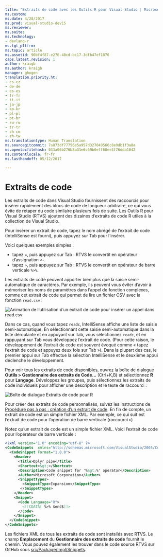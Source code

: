 ```yaml
---
title: "Extraits de code avec les Outils R pour Visual Studio | Microsoft Docs"
ms.custom: 
ms.date: 4/28/2017
ms.prod: visual-studio-dev15
ms.reviewer: 
ms.suite: 
ms.technology:
- devlang-r
ms.tgt_pltfrm: 
ms.topic: article
ms.assetid: 90bf4f87-e276-40cd-bc17-3dfb47ef1870
caps.latest.revision: 1
author: kraigb
ms.author: kraigb
manager: ghogen
translation.priority.ht:
- cs-cz
- de-de
- es-es
- fr-fr
- it-it
- ja-jp
- ko-kr
- pl-pl
- pt-br
- ru-ru
- tr-tr
- zh-cn
- zh-tw
ms.translationtype: Human Translation
ms.sourcegitcommit: 7a873df77756e5a957d327049566c8e0db1f3a8a
ms.openlocfilehash: 033a06b276b8a31e6c69b0eff68ee3f76dda1042
ms.contentlocale: fr-fr
ms.lasthandoff: 05/12/2017

---
```


# <a name="code-snippets"></a>Extraits de code

Les extraits de code dans Visual Studio fournissent des raccourcis pour insérer rapidement des blocs de code de longueur arbitraire, ce qui vous évite de retaper du code similaire plusieurs fois de suite. Les Outils R pour Visual Studio (RTVS) ajoutent des dizaines d’extraits de code R utiles à la collection de Visual Studio.

Pour insérer un extrait de code, tapez le nom abrégé de l’extrait de code (IntelliSense est fourni), puis appuyez sur Tab pour l’insérer.

Voici quelques exemples simples :

- tapez `=`, puis appuyez sur Tab : RTVS le convertit en opérateur d’assignation `<-`.
- tapez `>`, puis appuyez sur Tab : RTVS le convertit en opérateur de barre verticale `%>%`.

Les extraits de code peuvent apporter bien plus que la saisie semi-automatique de caractères. Par exemple, ils peuvent vous éviter d’avoir à mémoriser les noms de paramètres dans l’appel de fonction complexes, comme cet extrait de code qui permet de lire un fichier CSV avec la fonction `read.csv` :

![Animation de l’utilisation d’un extrait de code pour insérer un appel dans read.csv](~/docs/rtvs/media/code-snippet-expansion.gif)

Dans ce cas, quand vous tapez `readc`, IntelliSense affiche une liste de saisie semi-automatique. En sélectionnant cette saisie semi-automatique dans la liste déroulante et en appuyant sur Tab, vous sélectionnez `readc`, et en rappuyant sur Tab vous développez l’extrait de code. (Pour cette raison, le développement de l’extrait de code est souvent évoqué comme « tapez l’extrait de code et appuyez deux fois sur Tab »). Dans la plupart des cas, le premier appui sur Tab effectue la sélection IntelliSense et le deuxième appui déclenche le développement.

Pour voir tous les extraits de code disponibles, ouvrez la boîte de dialogue **Outils > Gestionnaire des extraits de Code...** (Ctrl+K,B) et sélectionnez **R** pour **Langage**. Développez les groupes, puis sélectionnez les extraits de code individuels pour afficher une description et le texte de raccourci :

![Boîte de dialogue Extraits de code pour R](~/docs/rtvs/media/code-snippet-dialog.png)

Pour créer des extraits de code personnalisés, suivez les instructions de [Procédure pas à pas : création d’un extrait de code](../ide/walkthrough-creating-a-code-snippet.md). En fin de compte, un extrait de code est un simple fichier XML. Par exemple, ce qui suit est l’extrait de code pour l’opération de barre verticale (raccourci `>`)

Notez qu’un extrait de code est un simple fichier XML. Voici l’extrait de code pour l’opérateur de barre verticale :

```xml
<?xml version="1.0" encoding="utf-8" ?>
<CodeSnippets  xmlns="http://schemas.microsoft.com/VisualStudio/2005/CodeSnippet">
  <CodeSnippet Format="1.0.0">
    <Header>
      <Title>Dplyr pipe</Title>
      <Shortcut>&gt;</Shortcut>
      <Description>Code snippet for '%&gt;%' operator</Description>
      <Author>Microsoft Corporation</Author>
      <SnippetTypes>
        <SnippetType>Expansion</SnippetType>
       </SnippetTypes>
    </Header>
    <Snippet>
      <Code Language="R">
        <![CDATA[ %>% $end$]]>
      </Code>
    </Snippet>
  </CodeSnippet>
</CodeSnippets>
```

Les fichiers XML de tous les extraits de code sont installés avec RTVS. Le champ **Emplacement** du **Gestionnaire des extraits de code** fournit le chemin. Vous pouvez également les trouver dans le code source RTVS sur GitHub sous [src/Package/Impl/Snippets](https://github.com/Microsoft/RTVS/tree/master/src/Package/Impl/Snippets).

